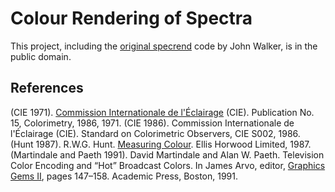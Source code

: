 # Colour Rendering of Spectra

This project, including the [original specrend](https://www.fourmilab.ch/documents/specrend/) code by John
Walker, is in the public domain.

## References

(CIE 1971). [Commission Internationale de l'Éclairage](http://www.cie.co.at/) (CIE). Publication No. 15, Colorimetry, 1986, 1971.
(CIE 1986). Commission Internationale de l'Éclairage (CIE). Standard on Colorimetric Observers, CIE S002, 1986.
(Hunt 1987). R.W.G. Hunt. [Measuring Colour](http://www.amazon.com/dp/0863433871/?tag=fourmilabwwwfour). Ellis Horwood Limited, 1987.
(Martindale and Paeth 1991). David Martindale and Alan W. Paeth. Television Color Encoding and “Hot” Broadcast Colors. In James Arvo, editor, [Graphics Gems II](http://www.amazon.com/dp/0120644819/?tag=fourmilabwwwfour), pages 147–158. Academic Press, Boston, 1991.
